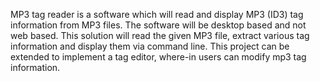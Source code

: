 MP3 tag reader is a software which will read and display MP3 (ID3) tag information from MP3 files. 
The software will be desktop based and not web based. This solution will read the given MP3 file, extract various tag information and display them via command line. 
This project can be extended to implement a tag editor, where-in users can modify mp3 tag information.
